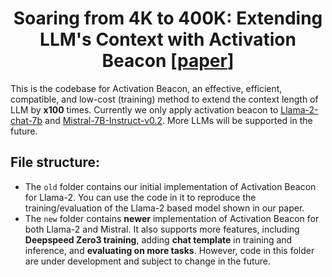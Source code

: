 <div align="center">
<h1>Soaring from 4K to 400K: Extending LLM's Context with Activation Beacon [<a href="https://arxiv.org/abs/2401.03462">paper</a>]</h1>
</div>

This is the codebase for Activation Beacon, an effective, efficient, compatible, and low-cost (training) method to extend the context length of LLM by **x100** times. Currently we only apply activation beacon to [Llama-2-chat-7b](https://huggingface.co/namespace-Pt/activation-beacon-llama2-7b-chat) and [Mistral-7B-Instruct-v0.2](https://huggingface.co/namespace-Pt/activation-beacon-mistral-7b). More LLMs will be supported in the future.


## File structure:
- The `old` folder contains our initial implementation of Activation Beacon for Llama-2. You can use the code in it to reproduce the training/evaluation of the Llama-2 based model shown in our paper.
- The `new` folder contains **newer** implementation of Activation Beacon for both Llama-2 and Mistral. It also supports more features, including **Deepspeed Zero3 training**, adding **chat template** in training and inference, and **evaluating on more tasks**. However, code in this folder are under development and subject to change in the future.
